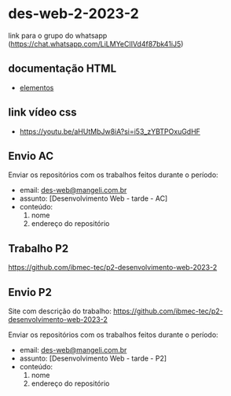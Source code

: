# des-web-2-2023-2

link para o grupo do whatsapp (https://chat.whatsapp.com/LiLMYeClIVd4f87bk41iJ5)

## documentação HTML
- [elementos](https://developer.mozilla.org/pt-BR/docs/Web/HTML/Element)

## link vídeo css
- https://youtu.be/aHUtMbJw8iA?si=i53_zYBTPOxuGdHF

## Envio AC
Enviar os repositórios com os trabalhos feitos durante o período:
- email: des-web@mangeli.com.br
- assunto: [Desenvolvimento Web - tarde - AC]
- conteúdo:
   1. nome
   2. endereço do repositório
 
## Trabalho P2

https://github.com/ibmec-tec/p2-desenvolvimento-web-2023-2

## Envio P2
Site com descrição do trabalho: https://github.com/ibmec-tec/p2-desenvolvimento-web-2023-2  

Enviar os repositórios com os trabalhos feitos durante o período:

- email: des-web@mangeli.com.br  
- assunto: [Desenvolvimento Web - tarde - P2]  
- conteúdo:  
   1. nome  
   2. endereço do repositório  
